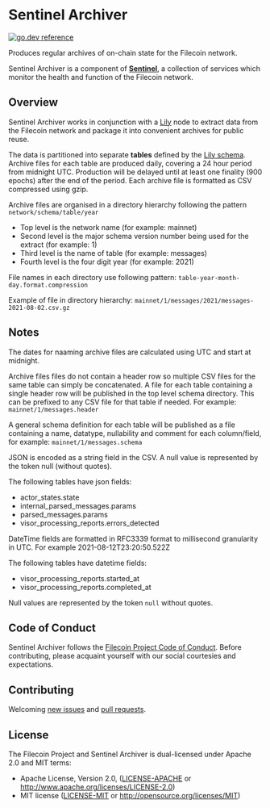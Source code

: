 # Sentinel Archiver
[![go.dev reference](https://img.shields.io/badge/go.dev-reference-007d9c?logo=go&logoColor=white&style=flat-square)](https://pkg.go.dev/github.com/filecoin-project/sentinel-archiver)

Produces regular archives of on-chain state for the Filecoin network.

Sentinel Archiver is a component of [**Sentinel**](https://github.com/filecoin-project/sentinel), a collection of services which monitor the health and function of the Filecoin network. 


## Overview

Sentinel Archiver works in conjunction with a [Lily](https://github.com/filecoin-project/lily) node to extract data from the Filecoin network and package it into convenient archives for public reuse.

The data is partitioned into separate **tables** defined by the [Lily schema](https://github.com/filecoin-project/lily/tree/master/schemas).
Archive files for each table are produced daily, covering a 24 hour period from midnight UTC. 
Production will be delayed until at least one finality (900 epochs) after the end of the period. 
Each archive file is formatted as CSV compressed using gzip.

Archive files are organised in a directory hierarchy following the pattern `network/schema/table/year`

 - Top level is the network name (for example: mainnet)
 - Second level is the major schema version number being used for the extract (for example: 1)
 - Third level is the name of table (for example: messages)
 - Fourth level is the four digit year (for example: 2021)

File names in each directory use following pattern: `table-year-month-day.format.compression`

Example of file in directory hierarchy: `mainnet/1/messages/2021/messages-2021-08-02.csv.gz`


## Notes

The dates for naaming archive files are calculated using UTC and start at midnight.

Archive files files do not contain a header row so multiple CSV files for the same table can simply be concatenated.
A file for each table containing a single header row will be published in the top level schema directory. 
This can be prefixed to any CSV file for that table if needed.
For example: `mainnet/1/messages.header`

A general schema definition for each table will be published as a file containing a name, datatype, nullability and comment for each column/field, for example: `mainnet/1/messages.schema`

JSON is encoded as a string field in the CSV. A null value is represented by the token null (without quotes).

The following tables have json fields:
 - actor_states.state
 - internal_parsed_messages.params
 - parsed_messages.params
 - visor_processing_reports.errors_detected

DateTime fields are formatted in RFC3339 format to millisecond granularity in UTC. For example 2021-08-12T23:20:50.522Z

The following tables have datetime fields:
 - visor_processing_reports.started_at
 - visor_processing_reports.completed_at

Null values are represented by the token `null` without quotes. 


## Code of Conduct

Sentinel Archiver follows the [Filecoin Project Code of Conduct](https://github.com/filecoin-project/community/blob/master/CODE_OF_CONDUCT.md). Before contributing, please acquaint yourself with our social courtesies and expectations.


## Contributing

Welcoming [new issues](https://github.com/iand/sentinel-archiver/issues/new) and [pull requests](https://github.com/iand/sentinel-archiver/pulls).


## License

The Filecoin Project and Sentinel Archiver is dual-licensed under Apache 2.0 and MIT terms:

- Apache License, Version 2.0, ([LICENSE-APACHE](https://github.com/filecoin-project/sentinel-visor/blob/master/LICENSE-APACHE) or http://www.apache.org/licenses/LICENSE-2.0)
- MIT license ([LICENSE-MIT](https://github.com/filecoin-project/sentinel-visor/blob/master/LICENSE-MIT) or http://opensource.org/licenses/MIT)
